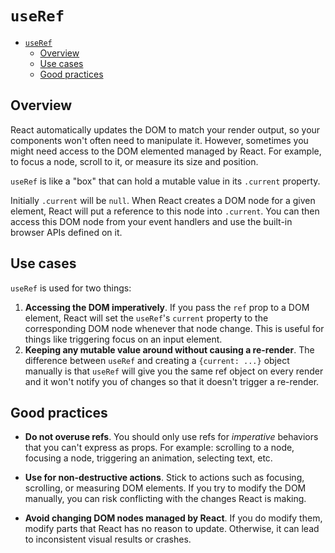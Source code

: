# `useRef`

- [`useRef`](#useref)
  - [Overview](#overview)
  - [Use cases](#use-cases)
  - [Good practices](#good-practices)

## Overview

React automatically updates the DOM to match your render output, so your components won't often need to manipulate it. However, sometimes you might need access to the DOM elemented managed by React. For example, to focus a node, scroll to it, or measure its size and position.

`useRef` is like a "box" that can hold a mutable value in its `.current` property.

Initially `.current` will be `null`. When React creates a DOM node for a given element, React will put a reference to this node into `.current`. You can then access this DOM node from your event handlers and use the built-in browser APIs defined on it.

## Use cases

`useRef` is used for two things:

1. __Accessing the DOM imperatively__. If you pass the `ref` prop to a DOM element, React will set the `useRef`'s `current` property to the corresponding DOM node whenever that node change. This is useful for things like triggering focus on an input element.
2. __Keeping any mutable value around without causing a re-render__. The difference between `useRef` and creating a `{current: ...}` object manually is that `useRef` will give you the same ref object on every render and it won't notify you of changes so that it doesn't trigger a re-render.

## Good practices

- __Do not overuse refs__. You should only use refs for _imperative_ behaviors that you can't express as props. For example: scrolling to a node, focusing a node, triggering an animation, selecting text, etc.

- __Use for non-destructive actions__. Stick to actions such as focusing, scrolling, or measuring DOM elements. If you try to modify the DOM manually, you can risk conflicting with the changes React is making.

- __Avoid changing DOM nodes managed by React__. If you do modify them, modify parts that React has no reason to update. Otherwise, it can lead to inconsistent visual results or crashes.
